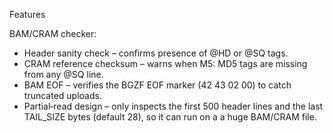 Features

BAM/CRAM checker:
* Header sanity check – confirms presence of @HD or @SQ tags.
* CRAM reference checksum – warns when M5: MD5 tags are missing from any @SQ line.
* BAM EOF – verifies the BGZF EOF marker (42 43 02 00) to catch truncated uploads.
* Partial‑read design – only inspects the first 500 header lines and the last TAIL_SIZE bytes (default 28), so it can run on a a huge BAM/CRAM file.
